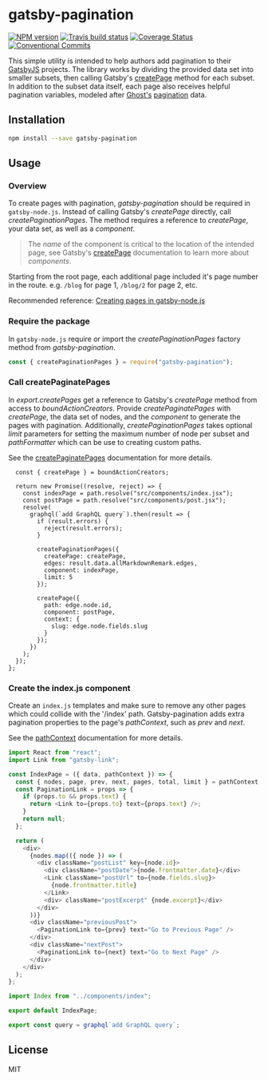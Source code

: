 # gatsby-pagination

[![NPM version](http://img.shields.io/npm/v/gatsby-pagination.svg?style=flat-square)](https://www.npmjs.org/package/gatsby-pagination)
[![Travis build status](http://img.shields.io/travis/infinitedescent/gatsby-pagination/master.svg?style=flat-square)](https://travis-ci.org/infinitedescent/gatsby-pagination)
[![Coverage Status](https://coveralls.io/repos/github/infinitedescent/gatsby-pagination/badge.svg)](https://coveralls.io/github/infinitedescent/gatsby-pagination)
[![Conventional Commits](https://img.shields.io/badge/Conventional%20Commits-1.0.0-yellow.svg)](https://conventionalcommits.org)

This simple utility is intended to help authors add pagination to their [GatsbyJS](https://www.gatsbyjs.org/) projects. The library works by dividing the provided data set into smaller subsets, then calling Gatsby's [createPage](https://www.gatsbyjs.org/docs/bound-action-creators/#createPage) method for each subset. In addition to the subset data itself, each page also receives helpful pagination variables, modeled after [Ghost's](https://ghost.org/) [pagination](https://themes.ghost.org/docs/pagination) data.

## Installation

```sh
npm install --save gatsby-pagination
```

## Usage

### Overview

To create pages with pagination, _gatsby-pagination_ should be required in
`gatsby-node.js`. Instead of calling Gatsby's _createPage_ directly, call
_createPaginationPages_. The method requires a reference to _createPage_, your
data set, as well as a _component_.

> The _name_ of the component is critical to the location of the intended page, see Gatsby's [createPage](https://www.gatsbyjs.org/docs/node-apis/#createPages) documentation to learn more about _components_.

Starting from the root page, each additional page included it's page number in the route. e.g. `/blog` for page 1, `/blog/2` for page 2, etc.

Recommended reference: [Creating pages in gatsby-node.js](https://www.gatsbyjs.org/docs/creating-and-modifying-pages/)

### Require the package

In `gatsby-node.js` require or import the _createPaginationPages_ factory method from _gatsby-pagination_.

```js
const { createPaginationPages } = require("gatsby-pagination");
```

### Call createPaginatePages

In _export.createPages_ get a reference to Gatsby's _createPage_ method from access to _boundActionCreators_.
Provide _createPaginatePages_ with _createPage_, the data set of nodes, and the _component_ to generate the pages with pagination.
Additionally, _createPaginationPages_ takes optional _limit_ parameters for setting the maximum number of node per subset and _pathFormatter_ which can be use to creating custom
paths.

See the [createPaginatePages](https://infinitedescent.github.io/gatsby-pagination/#createpaginationpages) documentation for more details.

```jsexports.createPages = ({ graphql, boundActionCreators }) => {
  const { createPage } = boundActionCreators;

  return new Promise((resolve, reject) => {
    const indexPage = path.resolve("src/components/index.jsx");
    const postPage = path.resolve("src/components/post.jsx");
    resolve(
      graphql(`add GraphQL query`).then(result => {
        if (result.errors) {
          reject(result.errors);
        }

        createPaginationPages({
          createPage: createPage,
          edges: result.data.allMarkdownRemark.edges,
          component: indexPage,
          limit: 5
        });

        createPage({
          path: edge.node.id,
          component: postPage,
          context: {
            slug: edge.node.fields.slug
          }
        });
      })
    );
  });
};  
```

### Create the index.js component

Create an `index.js` templates and make sure to remove any other pages
which could collide with the '/index' path. Gatsby-pagination adds extra
pagination properties to the page's _pathContext_, such as _prev_ and _next_.

See the [pathContext](https://infinitedescent.github.io/gatsby-pagination/#pathcontext) documentation for more details.

```js
import React from "react";
import Link from "gatsby-link";

const IndexPage = ({ data, pathContext }) => {
  const { nodes, page, prev, next, pages, total, limit } = pathContext;
  const PaginationLink = props => {
    if (props.to && props.text) {
      return <Link to={props.to} text={props.text} />;
    }
    return null;
  };

  return (
    <div>
      {nodes.map(({ node }) => (
        <div className="postList" key={node.id}>
          <div className="postDate">{node.frontmatter.date}</div>
          <Link className="postUrl" to={node.fields.slug}>
            {node.frontmatter.title}
          </Link>
          <div> className="postExcerpt" {node.excerpt}</div>
        </div>
      ))}
      <div className="previousPost">
        <PaginationLink to={prev} text="Go to Previous Page" />
      </div>
      <div className="nextPost">
        <PaginationLink to={next} text="Go to Next Page" />
      </div>
    </div>
  );
};

import Index from "../components/index";

export default IndexPage;

export const query = graphql`add GraphQL query`;
```

## License

MIT
